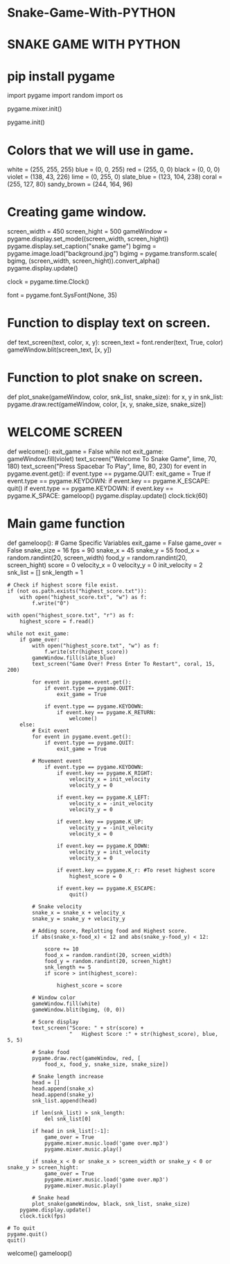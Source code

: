 # Snake-Game-With-PYTHON
# SNAKE GAME WITH PYTHON

# pip install pygame
import pygame
import random
import os

pygame.mixer.init()

pygame.init()

# Colors that we will use in game.
white = (255, 255, 255)
blue = (0, 0, 255)
red = (255, 0, 0)
black = (0, 0, 0)
violet = (138, 43, 226)
lime = (0, 255, 0)
slate_blue = (123, 104, 238)
coral = (255, 127, 80)
sandy_brown = (244, 164, 96)

# Creating game window.
screen_width = 450
screen_hight = 500
gameWindow = pygame.display.set_mode((screen_width, screen_hight))
pygame.display.set_caption("snake game")
bgimg = pygame.image.load("background.jpg")
bgimg = pygame.transform.scale(
    bgimg, (screen_width, screen_hight)).convert_alpha()
pygame.display.update()

clock = pygame.time.Clock()

font = pygame.font.SysFont(None, 35)

# Function to display text on screen.
def text_screen(text, color, x, y):
    screen_text = font.render(text, True, color)
    gameWindow.blit(screen_text, [x, y])

# Function to plot snake on screen.
def plot_snake(gameWindow, color, snk_list, snake_size):
    for x, y in snk_list:
        pygame.draw.rect(gameWindow, color, [x, y, snake_size, snake_size])


# WELCOME SCREEN
def welcome():
    exit_game = False
    while not exit_game:
        gameWindow.fill(violet)
        text_screen("Welcome To Snake Game", lime, 70, 180)
        text_screen("Press Spacebar To Play", lime, 80, 230)
        for event in pygame.event.get():
            if event.type == pygame.QUIT:
                exit_game = True
            if event.type == pygame.KEYDOWN:
                if event.key == pygame.K_ESCAPE:
                    quit()
            if event.type == pygame.KEYDOWN:
                if event.key == pygame.K_SPACE:
                    gameloop()
        pygame.display.update()
        clock.tick(60)

# Main game function
def gameloop():
    # Game Specific Variables
    exit_game = False
    game_over = False
    snake_size = 16
    fps = 90
    snake_x = 45
    snake_y = 55
    food_x = random.randint(20, screen_width)
    food_y = random.randint(20, screen_hight)
    score = 0
    velocity_x = 0
    velocity_y = 0
    init_velocity = 2
    snk_list = []
    snk_length = 1

    # Check if highest score file exist.
    if (not os.path.exists("highest_score.txt")):
        with open("highest_score.txt", "w") as f:
            f.write("0")

    with open("highest_score.txt", "r") as f:
        highest_score = f.read()

    while not exit_game:
        if game_over:
            with open("highest_score.txt", "w") as f:
                f.write(str(highest_score))
            gameWindow.fill(slate_blue)
            text_screen("Game Over! Press Enter To Restart", coral, 15, 200)

            for event in pygame.event.get():
                if event.type == pygame.QUIT:
                    exit_game = True

                if event.type == pygame.KEYDOWN:
                    if event.key == pygame.K_RETURN:
                        welcome()
        else:
            # Exit event
            for event in pygame.event.get():
                if event.type == pygame.QUIT:
                    exit_game = True

            # Movement event
                if event.type == pygame.KEYDOWN:
                    if event.key == pygame.K_RIGHT:
                        velocity_x = init_velocity
                        velocity_y = 0

                    if event.key == pygame.K_LEFT:
                        velocity_x = -init_velocity
                        velocity_y = 0

                    if event.key == pygame.K_UP:
                        velocity_y = -init_velocity
                        velocity_x = 0

                    if event.key == pygame.K_DOWN:
                        velocity_y = init_velocity
                        velocity_x = 0

                    if event.key == pygame.K_r: #To reset highest score
                        highest_score = 0

                    if event.key == pygame.K_ESCAPE:
                        quit()

            # Snake velocity
            snake_x = snake_x + velocity_x
            snake_y = snake_y + velocity_y

            # Adding score, Replotting food and Highest score.
            if abs(snake_x-food_x) < 12 and abs(snake_y-food_y) < 12:
 
                score += 10
                food_x = random.randint(20, screen_width)
                food_y = random.randint(20, screen_hight)
                snk_length += 5
                if score > int(highest_score):
 
                    highest_score = score

            # Window color
            gameWindow.fill(white)
            gameWindow.blit(bgimg, (0, 0))

            # Score display
            text_screen("Score: " + str(score) +
                        "   Highest Score :" + str(highest_score), blue, 5, 5)

            # Snake food
            pygame.draw.rect(gameWindow, red, [
                food_x, food_y, snake_size, snake_size])

            # Snake length increase
            head = []
            head.append(snake_x)
            head.append(snake_y)
            snk_list.append(head)

            if len(snk_list) > snk_length:
                del snk_list[0]

            if head in snk_list[:-1]:
                game_over = True
                pygame.mixer.music.load('game over.mp3')
                pygame.mixer.music.play()

            if snake_x < 0 or snake_x > screen_width or snake_y < 0 or snake_y > screen_hight:
                game_over = True
                pygame.mixer.music.load('game over.mp3')
                pygame.mixer.music.play()

            # Snake head
            plot_snake(gameWindow, black, snk_list, snake_size)
        pygame.display.update()
        clock.tick(fps)

    # To quit 
    pygame.quit()
    quit()
    
welcome()
gameloop()

